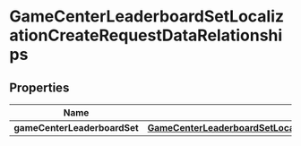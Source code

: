 

# GameCenterLeaderboardSetLocalizationCreateRequestDataRelationships


## Properties

| Name | Type | Description | Notes |
|------------ | ------------- | ------------- | -------------|
|**gameCenterLeaderboardSet** | [**GameCenterLeaderboardSetLocalizationCreateRequestDataRelationshipsGameCenterLeaderboardSet**](GameCenterLeaderboardSetLocalizationCreateRequestDataRelationshipsGameCenterLeaderboardSet.md) |  |  |



